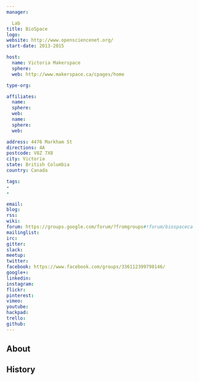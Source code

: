 ```yaml
---
manager:

  Lab
title: BioSpace
logo:
website: http://www.opensciencenet.org/
start-date: 2013-2015

host:
  name: Victoria Makerspace
  sphere:
  web: http://www.makerspace.ca/cpages/home

type-org:

affiliates:
  name:
  sphere:
  web:
  name:
  sphere:
  web:

address: 4476 Markham St
directions: 4A
postcode: V8Z 7X8
city: Victoria
state: British Columbia
country: Canada

tags:
-
-

email:
blog:
rss:
wiki:
forum: https://groups.google.com/forum/?fromgroups#!forum/biospaceca
mailinglist:
irc:
gitter:
slack:
meetup:
twitter:
facebook: https://www.facebook.com/groups/336112399798146/
google+:
linkedin:
instagram:
flickr:
pinterest:
vimeo:
youtube:
hackpad:
trello:
github:
---
```


## About

## History
